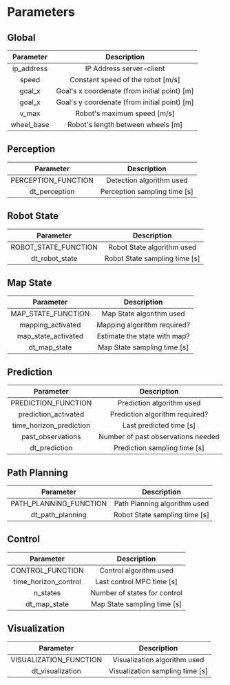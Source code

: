 # Parameters

## Global

| Parameter   |  Description                                 |
|:---------:  |:-------------------------:                   |
| ip_address  | IP Address server-client                     |
| speed       | Constant speed of the robot [m/s]            |
| goal_x      | Goal's x coordenate (from initial point) [m] |
| goal_x      | Goal's y coordenate (from initial point) [m] |
| v_max       | Robot's maximum speed [m/s]                  |
| wheel_base  | Robot's length between wheels [m]            |

## Perception

| Parameter           |  Description                              |
|:---------:          |:-------------------------:                |
| PERCEPTION_FUNCTION | Detection algorithm used                  |
| dt_perception       | Perception sampling time [s]              |

## Robot State

| Parameter           |  Description                                |
|:---------:          |:-------------------------:                  |
| ROBOT_STATE_FUNCTION | Robot State algorithm used                 |
| dt_robot_state       | Robot State sampling time [s]              |

## Map State

| Parameter               |  Description                  |
|:---------:              |:-------------------------:    |
| MAP_STATE_FUNCTION      | Map State algorithm used      |
| mapping_activated       | Mapping algorithm required?   |
| map_state_activated     | Estimate the state with map?  |
| dt_map_state            | Map State sampling time [s]   |

## Prediction

| Parameter               |  Description                                |
|:---------:              |:-------------------------:                  |
| PREDICTION_FUNCTION     | Prediction algorithm used                   |
| prediction_activated    | Prediction algorithm required?              |
| time_horizon_prediction | Last predicted time [s]                     |
| past_observations       | Number of past observations needed          |
| dt_prediction           | Prediction sampling time [s]                |

## Path Planning

| Parameter               |  Description                                |
|:---------:              |:-------------------------:                  |
| PATH_PLANNING_FUNCTION  | Path Planning algorithm used                |
| dt_path_planning        | Robot State sampling time [s]               |

## Control

| Parameter               |  Description                  |
|:---------:              |:-------------------------:    |
| CONTROL_FUNCTION        | Control algorithm used        |
| time_horizon_control    | Last control MPC time [s]     |
| n_states                | Number of states for control  |
| dt_map_state            | Map State sampling time [s]   |

## Visualization

| Parameter              |  Description                                 |
|:---------:             |:-------------------------:                   |
| VISUALIZATION_FUNCTION | Visualization algorithm used                 |
| dt_visualization       | Visualization sampling time [s]              |